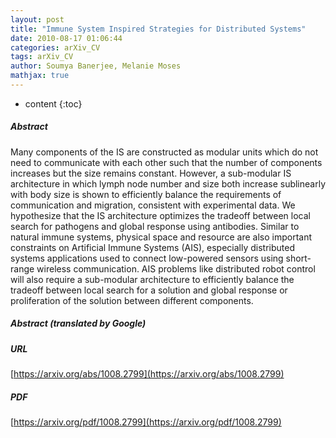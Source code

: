 ```yaml
---
layout: post
title: "Immune System Inspired Strategies for Distributed Systems"
date: 2010-08-17 01:06:44
categories: arXiv_CV
tags: arXiv_CV
author: Soumya Banerjee, Melanie Moses
mathjax: true
---
```


* content
{:toc}

##### Abstract
Many components of the IS are constructed as modular units which do not need to communicate with each other such that the number of components increases but the size remains constant. However, a sub-modular IS architecture in which lymph node number and size both increase sublinearly with body size is shown to efficiently balance the requirements of communication and migration, consistent with experimental data. We hypothesize that the IS architecture optimizes the tradeoff between local search for pathogens and global response using antibodies. Similar to natural immune systems, physical space and resource are also important constraints on Artificial Immune Systems (AIS), especially distributed systems applications used to connect low-powered sensors using short-range wireless communication. AIS problems like distributed robot control will also require a sub-modular architecture to efficiently balance the tradeoff between local search for a solution and global response or proliferation of the solution between different components.

##### Abstract (translated by Google)


##### URL
[https://arxiv.org/abs/1008.2799](https://arxiv.org/abs/1008.2799)

##### PDF
[https://arxiv.org/pdf/1008.2799](https://arxiv.org/pdf/1008.2799)

